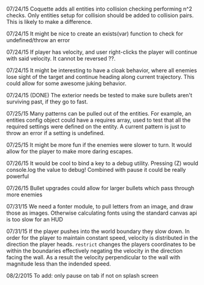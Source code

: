 07/24/15 Coquette adds all entities into collision checking performing n^2
checks. Only entities setup for collision should be added to collision pairs.
This is likely to make a difference.

07/24/15 It might be nice to create an exists(var) function to check for
undefined/throw an error

07/24/15 If player has velocity, and user right-clicks the player will
continue with said velocity. It cannot be reversed ??.

07/24/15 It might be interesting to have a cloak behavior, where all enemies
lose sight of the target and continue heading along current trajectory. This
could allow for some awesome juking behavior.

07/24/15 (DONE) The exterior needs be tested to make sure bullets aren't surviving
past, if they go to fast.

07/25/15 Many patterns can be pulled out of the entities. For example, an
entities config object could have a requires array, used to test that all the
required settings were defined on the entity. A current pattern is just to
throw an error if a setting is undefined. 

07/25/15 It might be more fun if the enemies were slower to turn. It would
allow for the player to make more daring escapes. 

07/26/15 It would be cool to bind a key to a debug utility. Pressing (Z) would
console.log the value to debug! Combined with pause it could be really powerful

07/26/15 Bullet upgrades could allow for larger bullets which pass through
more enemies

07/31/15 We need a fonter module, to pull letters from an image, and draw
those as images. Otherwise calculating fonts using the standard canvas api is too
slow for an HUD

07/31/15 If the player pushes into the world boundary they slow down. In order
for the player to maintain constant speed, velocity is distributed in the
direction the player heads. `restrict` changes the players coordinates to be
within the boundaries effectively negating the velocity in the direction
facing the wall. As a result the velocity perpendicular to the wall with
magnitude less than the indended speed.

08/2/2015
To add: only pause on tab if not on splash screen
